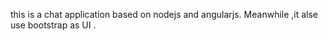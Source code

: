 this is a chat application based on nodejs and angularjs. 
Meanwhile ,it alse use bootstrap as UI .

